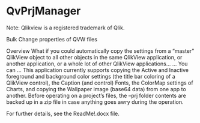 # QvPrjManager

Note: Qlikview is a registered trademark of Qlik.

Bulk Change properties of QVW files

Overview
What if you could automatically copy the settings from a “master” QlikView object to all other objects in the same QlikView application, or another application, or a whole lot of other QlikView applications…
… You can …
This application currently supports copying the Active and Inactive foreground and background color settings (the title bar coloring of a QlikView control), the Caption (and control) Fonts, the ColorMap settings of Charts, and copying the Wallpaper image (base64 data) from one app to another.
Before operating on a project’s files, the –prj folder contents are backed up in a zip file in case anything goes awry during the operation.

For further details, see the ReadMe!.docx file.
